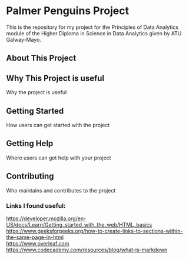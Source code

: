 # Palmer Penguins Project

This is the repository for my project for the Principles of Data Analytics module of the Higher Diploma in Science in Data Analytics given by ATU Galway-Mayo.

## About This Project

## Why This Project is useful

Why the project is useful

## Getting Started

How users can get started with the project

## Getting Help
Where users can get help with your project

## Contributing
Who maintains and contributes to the project



### Links I found useful:
https://developer.mozilla.org/en-US/docs/Learn/Getting_started_with_the_web/HTML_basics \
https://www.geeksforgeeks.org/how-to-create-links-to-sections-within-the-same-page-in-html \
https://www.overleaf.com \
https://www.codecademy.com/resources/blog/what-is-markdown